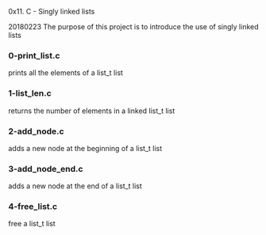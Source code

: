 0x11. C - Singly linked lists

20180223
The purpose of this project is to introduce the use of singly linked lists

### 0-print_list.c
prints all the elements of a list_t list

### 1-list_len.c
returns the number of elements in a linked list_t list

### 2-add_node.c
adds a new node at the beginning of a list_t list

### 3-add_node_end.c
 adds a new node at the end of a list_t list

### 4-free_list.c
free a list_t list
